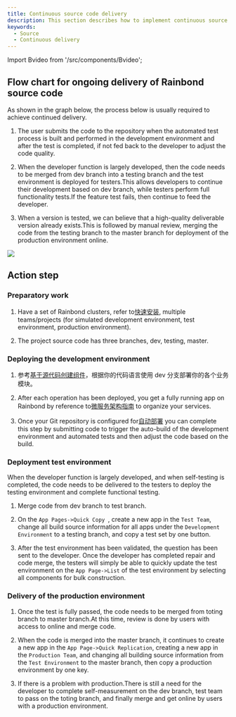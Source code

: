 ```yaml
---
title: Continuous source code delivery
description: This section describes how to implement continuous source code delivery on Rainbond
keywords:
  - Source
  - Continuous delivery
---
```


Import Bvideo from '/src/components/Bvideo';

<Bvideo src="//player.bilibili.com/player.html?aid=436800242&bvid=BV1uj411N7Vy&cid=1005289623&page=2" />

## Flow chart for ongoing delivery of Rainbond source code

As shown in the graph below, the process below is usually required to achieve continued delivery.

1. The user submits the code to the repository when the automated test process is built and performed in the development environment and after the test is completed, if not fed back to the developer to adjust the code quality.

2. When the developer function is largely developed, then the code needs to be merged from dev branch into a testing branch and the test environment is deployed for testers.This allows developers to continue their development based on dev branch, while testers perform full functionality tests.If the feature test fails, then continue to feed the developer.

3. When a version is tested, we can believe that a high-quality deliverable version already exists.This is followed by manual review, merging the code from the testing branch to the master branch for deployment of the production environment online.

<!-- ![source-delivery](https://static.goodrain.com/docs/5.10/delivery/source-delivery.jpg) -->

![](https://static.goodrain.com/docs/5.11/delivery/continuous/source-code/code-delivery.png)

## Action step

### Preparatory work

1. Have a set of Rainbond clusters, refer to[快速安装](/docs/quick-start/quick-install), multiple teams/projects (for simulated development environment, test environment, production environment).

2. The project source code has three branches, dev, testing, master.

### Deploying the development environment

1. 参考[基于源代码创建组件](/docs/devops/app-deploy/)，根据你的代码语言使用 dev 分支部署你的各个业务模块。

2. After each operation has been deployed, you get a fully running app on Rainbond by reference to[微服务架构指南](/docs/microservice/overview) to organize your services.

3. Once your Git repository is configured for[自动部署](/docs/devops/continuous-employ/gitops) you can complete this step by submitting code to trigger the auto-build of the development environment and automated tests and then adjust the code based on the build.

### Deployment test environment

When the developer function is largely developed, and when self-testing is completed, the code needs to be delivered to the testers to deploy the testing environment and complete functional testing.

1. Merge code from dev branch to test branch.

2. On the `App Pages->Quick Copy `, create a new app in the `Test Team`, change all build source information for all apps under the `Development Environment` to a testing branch, and copy a test set by one button.

3. After the test environment has been validated, the question has been sent to the developer. Once the developer has completed repair and code merge, the testers will simply be able to quickly update the test environment on the `App Page->List` of the test environment by selecting all components for bulk construction.

### Delivery of the production environment

1. Once the test is fully passed, the code needs to be merged from toting branch to master branch.At this time, review is done by users with access to online and merge code.

2. When the code is merged into the master branch, it continues to create a new app in the `App Page->Quick Replication`, creating a new app in the `Production Team`, and changing all building source information from the `Test Environment` to the master branch, then copy a production environment by one key.

3. If there is a problem with production.There is still a need for the developer to complete self-measurement on the dev branch, test team to pass on the toting branch, and finally merge and get online by users with a production environment.
